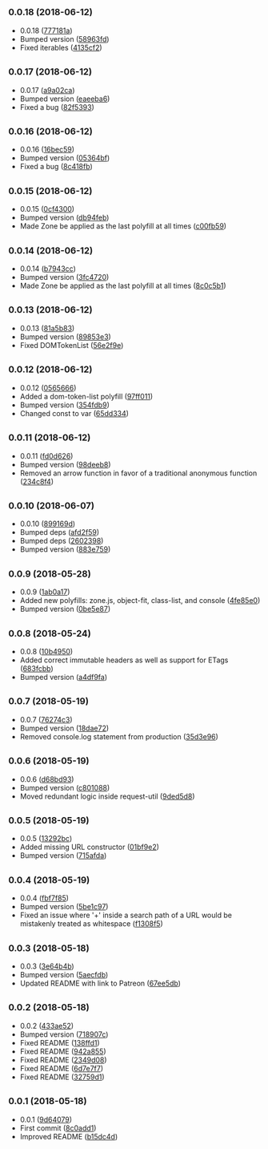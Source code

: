 ## <small>0.0.18 (2018-06-12)</small>

* 0.0.18 ([777181a](https://github.com/wessberg/polyfiller/commit/777181a))
* Bumped version ([58963fd](https://github.com/wessberg/polyfiller/commit/58963fd))
* Fixed iterables ([4135cf2](https://github.com/wessberg/polyfiller/commit/4135cf2))



## <small>0.0.17 (2018-06-12)</small>

* 0.0.17 ([a9a02ca](https://github.com/wessberg/polyfiller/commit/a9a02ca))
* Bumped version ([eaeeba6](https://github.com/wessberg/polyfiller/commit/eaeeba6))
* Fixed a bug ([82f5393](https://github.com/wessberg/polyfiller/commit/82f5393))



## <small>0.0.16 (2018-06-12)</small>

* 0.0.16 ([16bec59](https://github.com/wessberg/polyfiller/commit/16bec59))
* Bumped version ([05364bf](https://github.com/wessberg/polyfiller/commit/05364bf))
* Fixed a bug ([8c418fb](https://github.com/wessberg/polyfiller/commit/8c418fb))



## <small>0.0.15 (2018-06-12)</small>

* 0.0.15 ([0cf4300](https://github.com/wessberg/polyfiller/commit/0cf4300))
* Bumped version ([db94feb](https://github.com/wessberg/polyfiller/commit/db94feb))
* Made Zone be applied as the last polyfill at all times ([c00fb59](https://github.com/wessberg/polyfiller/commit/c00fb59))



## <small>0.0.14 (2018-06-12)</small>

* 0.0.14 ([b7943cc](https://github.com/wessberg/polyfiller/commit/b7943cc))
* Bumped version ([3fc4720](https://github.com/wessberg/polyfiller/commit/3fc4720))
* Made Zone be applied as the last polyfill at all times ([8c0c5b1](https://github.com/wessberg/polyfiller/commit/8c0c5b1))



## <small>0.0.13 (2018-06-12)</small>

* 0.0.13 ([81a5b83](https://github.com/wessberg/polyfiller/commit/81a5b83))
* Bumped version ([89853e3](https://github.com/wessberg/polyfiller/commit/89853e3))
* Fixed DOMTokenList ([56e2f9e](https://github.com/wessberg/polyfiller/commit/56e2f9e))



## <small>0.0.12 (2018-06-12)</small>

* 0.0.12 ([0565666](https://github.com/wessberg/polyfiller/commit/0565666))
* Added a dom-token-list polyfill ([97ff011](https://github.com/wessberg/polyfiller/commit/97ff011))
* Bumped version ([354fdb9](https://github.com/wessberg/polyfiller/commit/354fdb9))
* Changed const to var ([65dd334](https://github.com/wessberg/polyfiller/commit/65dd334))



## <small>0.0.11 (2018-06-12)</small>

* 0.0.11 ([fd0d626](https://github.com/wessberg/polyfiller/commit/fd0d626))
* Bumped version ([98deeb8](https://github.com/wessberg/polyfiller/commit/98deeb8))
* Removed an arrow function in favor of a traditional anonymous function ([234c8f4](https://github.com/wessberg/polyfiller/commit/234c8f4))



## <small>0.0.10 (2018-06-07)</small>

* 0.0.10 ([899169d](https://github.com/wessberg/polyfiller/commit/899169d))
* Bumped deps ([afd2f59](https://github.com/wessberg/polyfiller/commit/afd2f59))
* Bumped deps ([2602398](https://github.com/wessberg/polyfiller/commit/2602398))
* Bumped version ([883e759](https://github.com/wessberg/polyfiller/commit/883e759))



## <small>0.0.9 (2018-05-28)</small>

* 0.0.9 ([1ab0a17](https://github.com/wessberg/polyfiller/commit/1ab0a17))
* Added new polyfills: zone.js, object-fit, class-list, and console ([4fe85e0](https://github.com/wessberg/polyfiller/commit/4fe85e0))
* Bumped version ([0be5e87](https://github.com/wessberg/polyfiller/commit/0be5e87))



## <small>0.0.8 (2018-05-24)</small>

* 0.0.8 ([10b4950](https://github.com/wessberg/polyfiller/commit/10b4950))
* Added correct immutable headers as well as support for ETags ([683fcbb](https://github.com/wessberg/polyfiller/commit/683fcbb))
* Bumped version ([a4df9fa](https://github.com/wessberg/polyfiller/commit/a4df9fa))



## <small>0.0.7 (2018-05-19)</small>

* 0.0.7 ([76274c3](https://github.com/wessberg/polyfiller/commit/76274c3))
* Bumped version ([18dae72](https://github.com/wessberg/polyfiller/commit/18dae72))
* Removed console.log statement from production ([35d3e96](https://github.com/wessberg/polyfiller/commit/35d3e96))



## <small>0.0.6 (2018-05-19)</small>

* 0.0.6 ([d68bd93](https://github.com/wessberg/polyfiller/commit/d68bd93))
* Bumped version ([c801088](https://github.com/wessberg/polyfiller/commit/c801088))
* Moved redundant logic inside request-util ([9ded5d8](https://github.com/wessberg/polyfiller/commit/9ded5d8))



## <small>0.0.5 (2018-05-19)</small>

* 0.0.5 ([13292bc](https://github.com/wessberg/polyfiller/commit/13292bc))
* Added missing URL constructor ([01bf9e2](https://github.com/wessberg/polyfiller/commit/01bf9e2))
* Bumped version ([715afda](https://github.com/wessberg/polyfiller/commit/715afda))



## <small>0.0.4 (2018-05-19)</small>

* 0.0.4 ([fbf7f85](https://github.com/wessberg/polyfiller/commit/fbf7f85))
* Bumped version ([5be1c97](https://github.com/wessberg/polyfiller/commit/5be1c97))
* Fixed an issue where '+' inside a search path of a URL would be mistakenly treated as whitespace ([f1308f5](https://github.com/wessberg/polyfiller/commit/f1308f5))



## <small>0.0.3 (2018-05-18)</small>

* 0.0.3 ([3e64b4b](https://github.com/wessberg/polyfiller/commit/3e64b4b))
* Bumped version ([5aecfdb](https://github.com/wessberg/polyfiller/commit/5aecfdb))
* Updated README with link to Patreon ([67ee5db](https://github.com/wessberg/polyfiller/commit/67ee5db))



## <small>0.0.2 (2018-05-18)</small>

* 0.0.2 ([433ae52](https://github.com/wessberg/polyfiller/commit/433ae52))
* Bumped version ([718907c](https://github.com/wessberg/polyfiller/commit/718907c))
* Fixed README ([138ffd1](https://github.com/wessberg/polyfiller/commit/138ffd1))
* Fixed README ([942a855](https://github.com/wessberg/polyfiller/commit/942a855))
* Fixed README ([2349d08](https://github.com/wessberg/polyfiller/commit/2349d08))
* Fixed README ([6d7e7f7](https://github.com/wessberg/polyfiller/commit/6d7e7f7))
* Fixed README ([32759d1](https://github.com/wessberg/polyfiller/commit/32759d1))



## <small>0.0.1 (2018-05-18)</small>

* 0.0.1 ([9d64079](https://github.com/wessberg/polyfiller/commit/9d64079))
* First commit ([8c0add1](https://github.com/wessberg/polyfiller/commit/8c0add1))
* Improved README ([b15dc4d](https://github.com/wessberg/polyfiller/commit/b15dc4d))



